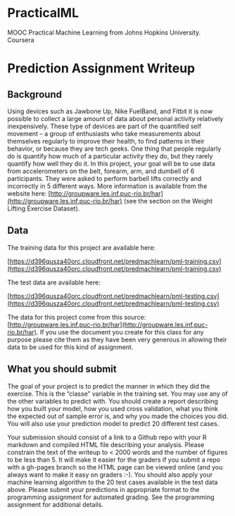 # PracticalML
MOOC Practical Machine Learning from Johns Hopkins University. Coursera

# Prediction Assignment Writeup

## Background
Using devices such as Jawbone Up, Nike FuelBand, and Fitbit it is now possible to collect a large amount of data about personal activity relatively inexpensively. These type of devices are part of the quantified self movement – a group of enthusiasts who take measurements about themselves regularly to improve their health, to find patterns in their behavior, or because they are tech geeks. One thing that people regularly do is quantify how much of a particular activity they do, but they rarely quantify how well they do it. In this project, your goal will be to use data from accelerometers on the belt, forearm, arm, and dumbell of 6 participants. They were asked to perform barbell lifts correctly and incorrectly in 5 different ways. More information is available from the website here: [http://groupware.les.inf.puc-rio.br/har](http://groupware.les.inf.puc-rio.br/har) (see the section on the Weight Lifting Exercise Dataset). 

## Data 
The training data for this project are available here: 

[https://d396qusza40orc.cloudfront.net/predmachlearn/pml-training.csv](https://d396qusza40orc.cloudfront.net/predmachlearn/pml-training.csv)

The test data are available here:

[https://d396qusza40orc.cloudfront.net/predmachlearn/pml-testing.csv](https://d396qusza40orc.cloudfront.net/predmachlearn/pml-testing.csv)

The data for this project come from this source: [http://groupware.les.inf.puc-rio.br/har](http://groupware.les.inf.puc-rio.br/har). If you use the document you create for this class for any purpose please cite them as they have been very generous in allowing their data to be used for this kind of assignment.

## What you should submit
The goal of your project is to predict the manner in which they did the exercise. This is the “classe” variable in the training set. You may use any of the other variables to predict with. You should create a report describing how you built your model, how you used cross validation, what you think the expected out of sample error is, and why you made the choices you did. You will also use your prediction model to predict 20 different test cases.

Your submission should consist of a link to a Github repo with your R markdown and compiled HTML file describing your analysis. Please constrain the text of the writeup to < 2000 words and the number of figures to be less than 5. It will make it easier for the graders if you submit a repo with a gh-pages branch so the HTML page can be viewed online (and you always want to make it easy on graders :-). You should also apply your machine learning algorithm to the 20 test cases available in the test data above. Please submit your predictions in appropriate format to the programming assignment for automated grading. See the programming assignment for additional details.
